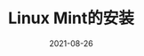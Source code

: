 ---
title: "Linux Mint的安装"
linkTitle: "安装"
weight: 200
date: 2021-08-26
description: >
  介绍Linux Mint 20.2的安装，使用，配置和优化
---